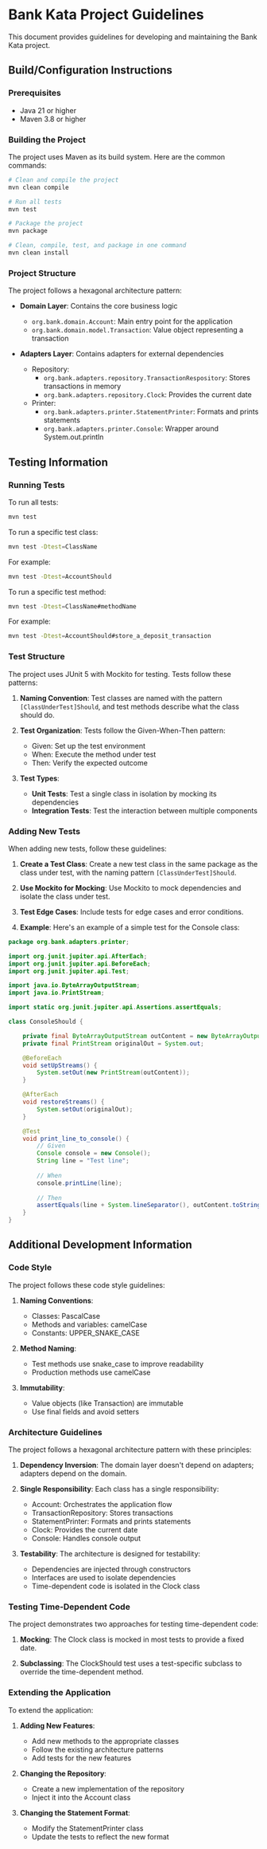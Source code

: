 # Bank Kata Project Guidelines

This document provides guidelines for developing and maintaining the Bank Kata project.

## Build/Configuration Instructions

### Prerequisites
- Java 21 or higher
- Maven 3.8 or higher

### Building the Project
The project uses Maven as its build system. Here are the common commands:

```bash
# Clean and compile the project
mvn clean compile

# Run all tests
mvn test

# Package the project
mvn package

# Clean, compile, test, and package in one command
mvn clean install
```

### Project Structure
The project follows a hexagonal architecture pattern:

- **Domain Layer**: Contains the core business logic
  - `org.bank.domain.Account`: Main entry point for the application
  - `org.bank.domain.model.Transaction`: Value object representing a transaction

- **Adapters Layer**: Contains adapters for external dependencies
  - Repository:
    - `org.bank.adapters.repository.TransactionRespository`: Stores transactions in memory
    - `org.bank.adapters.repository.Clock`: Provides the current date
  - Printer:
    - `org.bank.adapters.printer.StatementPrinter`: Formats and prints statements
    - `org.bank.adapters.printer.Console`: Wrapper around System.out.println

## Testing Information

### Running Tests
To run all tests:
```bash
mvn test
```

To run a specific test class:
```bash
mvn test -Dtest=ClassName
```

For example:
```bash
mvn test -Dtest=AccountShould
```

To run a specific test method:
```bash
mvn test -Dtest=ClassName#methodName
```

For example:
```bash
mvn test -Dtest=AccountShould#store_a_deposit_transaction
```

### Test Structure
The project uses JUnit 5 with Mockito for testing. Tests follow these patterns:

1. **Naming Convention**: Test classes are named with the pattern `[ClassUnderTest]Should`, and test methods describe what the class should do.

2. **Test Organization**: Tests follow the Given-When-Then pattern:
   - Given: Set up the test environment
   - When: Execute the method under test
   - Then: Verify the expected outcome

3. **Test Types**:
   - **Unit Tests**: Test a single class in isolation by mocking its dependencies
   - **Integration Tests**: Test the interaction between multiple components

### Adding New Tests
When adding new tests, follow these guidelines:

1. **Create a Test Class**: Create a new test class in the same package as the class under test, with the naming pattern `[ClassUnderTest]Should`.

2. **Use Mockito for Mocking**: Use Mockito to mock dependencies and isolate the class under test.

3. **Test Edge Cases**: Include tests for edge cases and error conditions.

4. **Example**: Here's an example of a simple test for the Console class:

```java
package org.bank.adapters.printer;

import org.junit.jupiter.api.AfterEach;
import org.junit.jupiter.api.BeforeEach;
import org.junit.jupiter.api.Test;

import java.io.ByteArrayOutputStream;
import java.io.PrintStream;

import static org.junit.jupiter.api.Assertions.assertEquals;

class ConsoleShould {

    private final ByteArrayOutputStream outContent = new ByteArrayOutputStream();
    private final PrintStream originalOut = System.out;

    @BeforeEach
    void setUpStreams() {
        System.setOut(new PrintStream(outContent));
    }

    @AfterEach
    void restoreStreams() {
        System.setOut(originalOut);
    }

    @Test
    void print_line_to_console() {
        // Given
        Console console = new Console();
        String line = "Test line";
        
        // When
        console.printLine(line);
        
        // Then
        assertEquals(line + System.lineSeparator(), outContent.toString());
    }
}
```

## Additional Development Information

### Code Style
The project follows these code style guidelines:

1. **Naming Conventions**:
   - Classes: PascalCase
   - Methods and variables: camelCase
   - Constants: UPPER_SNAKE_CASE

2. **Method Naming**:
   - Test methods use snake_case to improve readability
   - Production methods use camelCase

3. **Immutability**:
   - Value objects (like Transaction) are immutable
   - Use final fields and avoid setters

### Architecture Guidelines
The project follows a hexagonal architecture pattern with these principles:

1. **Dependency Inversion**: The domain layer doesn't depend on adapters; adapters depend on the domain.

2. **Single Responsibility**: Each class has a single responsibility:
   - Account: Orchestrates the application flow
   - TransactionRepository: Stores transactions
   - StatementPrinter: Formats and prints statements
   - Clock: Provides the current date
   - Console: Handles console output

3. **Testability**: The architecture is designed for testability:
   - Dependencies are injected through constructors
   - Interfaces are used to isolate dependencies
   - Time-dependent code is isolated in the Clock class

### Testing Time-Dependent Code
The project demonstrates two approaches for testing time-dependent code:

1. **Mocking**: The Clock class is mocked in most tests to provide a fixed date.

2. **Subclassing**: The ClockShould test uses a test-specific subclass to override the time-dependent method.

### Extending the Application
To extend the application:

1. **Adding New Features**:
   - Add new methods to the appropriate classes
   - Follow the existing architecture patterns
   - Add tests for the new features

2. **Changing the Repository**:
   - Create a new implementation of the repository
   - Inject it into the Account class

3. **Changing the Statement Format**:
   - Modify the StatementPrinter class
   - Update the tests to reflect the new format